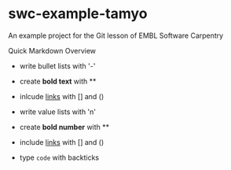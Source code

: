 # swc-example-tamyo
An example project for the Git lesson of EMBL Software Carpentry

Quick Markdown Overview

- write bullet lists with '-'
- create **bold text** with **
- inlcude [links](https://embl.de) with [] and ()

- write value lists with 'n'
- create **bold number** with **
- include [links](https://phe.gov.uk) with [] and ()
- type `code` with backticks
